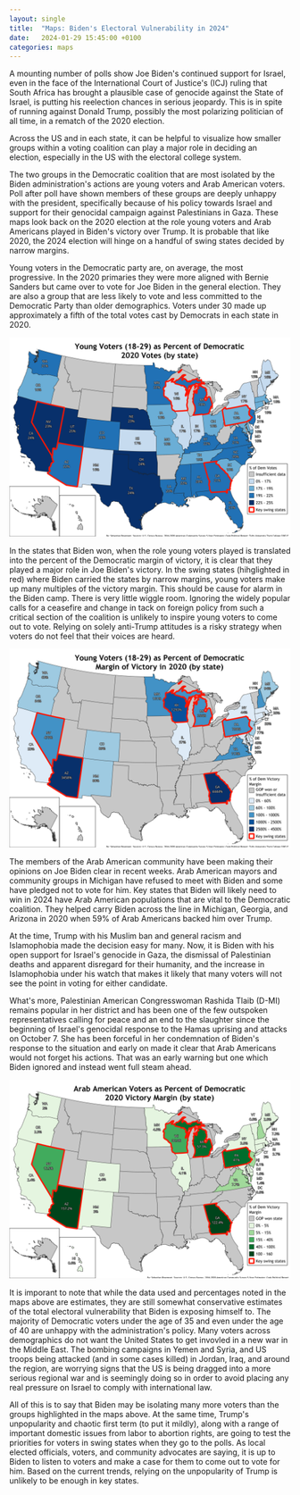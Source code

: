 ```yaml
---
layout: single
title:  "Maps: Biden's Electoral Vulnerability in 2024"
date:   2024-01-29 15:45:00 +0100
categories: maps
---
```

A mounting number of polls show Joe Biden's continued support for Israel, even in the face of the International Court of Justice's (ICJ) ruling that South Africa has brought a plausible case of genocide against the State of Israel, is putting his reelection chances in serious jeopardy. This is in spite of running against Donald Trump, possibly the most polarizing politician of all time, in a rematch of the 2020 election. 

Across the US and in each state, it can be helpful to visualize how smaller groups within a voting coalition can play a major role in deciding an election, especially in the US with the electoral college system. 

The two groups in the Democratic coalition that are most isolated by the Biden administration's actions are young voters and Arab American voters. Poll after poll have shown members of these groups are deeply unhappy with the president, specifically because of his policy towards Israel and support for their genocidal campaign against Palestinians in Gaza. These maps look back on the 2020 election at the role young voters and Arab Americans played in Biden's victory over Trump. It is probable that like 2020, the 2024 election will hinge on a handful of swing states decided by narrow margins. 

Young voters in the Democratic party are, on average, the most progressive. In the 2020 primaries they were more aligned with Bernie Sanders but came over to vote for Joe Biden in the general election. They are also a group that are less likely to vote and less committed to the Democratic Party than older demographics. Voters under 30 made up approximately a fifth of the total votes cast by Democrats in each state in 2020. 

![Young Voters as percent of total Democratic votes](/assets/images/biden_2020_2024_maps/Young_Voters_Percent_DemVotes.png)

In the states that Biden won, when the role young voters played is translated into the percent of the Democratic margin of victory, it is clear that they played a major role in Joe Biden's victory. In the swing states (hihglighted in red) where Biden carried the states by narrow margins, young voters make up many multiples of the victory margin. This should be cause for alarm in the Biden camp. There is very little wiggle room. Ignoring the widely popular calls for a ceasefire and change in tack on foreign policy from such a critical section of the coalition is unlikely to inspire young voters to come out to vote. Relying on solely anti-Trump attitudes is a risky strategy when voters do not feel that their voices are heard. 

![Young Voters as percent of Democratic margin of victory](/assets/images/biden_2020_2024_maps/Young_Voters_Percent_DemVictoryMargin.png)

The members of the Arab American community have been making their opinions on Joe Biden clear in recent weeks. Arab American mayors and community groups in Michigan have refused to meet with Biden and some have pledged not to vote for him. Key states that Biden will likely need to win in 2024 have Arab American populations that are vital to the Democratic coalition. They helped carry Biden across the line in Michigan, Georgia, and Arizona in 2020 when 59% of Arab Americans backed him over Trump. 

At the time, Trump with his Muslim ban and general racism and Islamophobia made the decision easy for many. Now, it is Biden with his open support for Israel's genocide in Gaza, the dismissal of Palestinian deaths and apparent disregard for their humanity, and the increase in Islamophobia under his watch that makes it likely that many voters will not see the point in voting for either candidate. 

What's more, Palestinian American Congresswoman Rashida Tlaib (D-MI) remains popular in her district and has been one of the few outspoken representatives calling for peace and an end to the slaughter since the beginning of Israel's genocidal response to the Hamas uprising and attacks on October 7. She has been forceful in her condemnation of Biden's response to the situation and early on made it clear that Arab Americans would not forget his actions. That was an early warning but one which Biden ignored and instead went full steam ahead. 

![Arab American voters as percent of Democratic margin of victory](/assets/images/biden_2020_2024_maps/Arab_American_Voting_Percent_DemVictoryMargin.png)


It is imporant to note that while the data used and percentages noted in the maps above are estimates, they are still somewhat conservative estimates of the total electoral vulnerability that Biden is exposing himself to. The majority of Democratic voters under the age of 35 and even under the age of 40 are unhappy with the administration's policy. Many voters across demographics do not want the United States to get invovled in a new war in the Middle East. The bombing campaigns in Yemen and Syria, and US troops being attacked (and in some cases killed) in Jordan, Iraq, and around the region, are worrying signs that the US is being dragged into a more serious regional war and is seemingly doing so in order to avoid placing any real pressure on Israel to comply with international law. 

All of this is to say that Biden may be isolating many more voters than the groups highlighted in the maps above. At the same time, Trump's unpopularity and chaotic first term (to put it mildly), along with a range of important domestic issues from labor to abortion rights, are going to test the priorities for voters in swing states when they go to the polls. As local elected officials, voters, and community advocates are saying, it is up to Biden to listen to voters and make a case for them to come out to vote for him. Based on the current trends, relying on the unpopularity of Trump is unlikely to be enough in key states. 